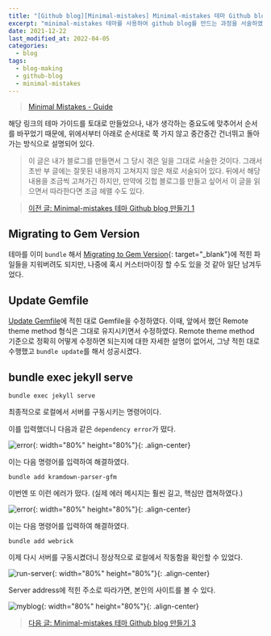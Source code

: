 ```yaml
---
title: "[Github blog][Minimal-mistakes] Minimal-mistakes 테마 Github blog 만들기 2"
excerpt: "minimal-mistakes 테마를 사용하여 github blog를 만드는 과정을 서술하였다."
date: 2021-12-22
last_modified_at: 2022-04-05
categories:
  - blog
tags:
  - blog-making
  - github-blog
  - minimal-mistakes
---
```


> [Minimal Mistakes - Guide](https://mmistakes.github.io/minimal-mistakes/docs/quick-start-guide/)

해당 링크의 테마 가이드를 토대로 만들었으나, 내가 생각하는 중요도에 맞추어서 순서를 바꾸었기 때문에, 위에서부터 아래로 순서대로 쭉 가지 않고 중간중간 건너뛰고 돌아가는 방식으로 설명되어 있다. 

> 이 글은 내가 블로그를 만들면서 그 당시 겪은 일을 그대로 서술한 것이다. 그래서 초반 부 글에는 잘못된 내용까지 고쳐지지 않은 채로 서술되어 있다. 뒤에서 해당 내용을 조금씩 고쳐가긴 하지만, 만약에 깃헙 블로그를 만들고 싶어서 이 글을 읽으면서 따라한다면 조금 헤맬 수도 있다.

> [이전 글: Minimal-mistakes 테마 Github blog 만들기 1](https://burningfalls.github.io/blog/blog-making-1/)

## Migrating to Gem Version

테마를 이미 `bundle` 해서 [Migrating to Gem Version](https://mmistakes.github.io/minimal-mistakes/docs/quick-start-guide/#migrating-to-gem-version){: target="_blank"}에 적힌 파일들을 지워버려도 되지만, 나중에 혹시 커스터마이징 할 수도 있을 것 같아 일단 남겨두었다.

## Update Gemfile

[Update Gemfile](https://mmistakes.github.io/minimal-mistakes/docs/quick-start-guide/#update-gemfile)에 적힌 대로 Gemfile을 수정하였다. 이때, 앞에서 했던 Remote theme method 형식은 그대로 유지시키면서 수정하였다. Remote theme method 기준으로 정확히 어떻게 수정하면 되는지에 대한 자세한 설명이 없어서, 그냥 적힌 대로 수행했고 `bundle update`를 해서 성공시켰다.

## bundle exec jekyll serve

```
bundle exec jekyll serve
```

최종적으로 로컬에서 서버를 구동시키는 명령어이다.

이를 입력했더니 다음과 같은 `dependency error`가 떴다.

![error](https://user-images.githubusercontent.com/30232837/161528062-ce01d61f-b8d5-4020-97f7-4c513e8d1894.png "error"){: width="80%" height="80%"}{: .align-center}

이는 다음 명령어를 입력하여 해결하였다.

```
bundle add kramdown-parser-gfm
```

이번엔 또 이런 에러가 떴다. (실제 에러 메시지는 훨씬 길고, 핵심만 캡쳐하였다.)

![error](https://user-images.githubusercontent.com/30232837/161528261-bc3b967c-d919-45ff-8a9c-07010ea2a36d.png "error"){: width="80%" height="80%"}{: .align-center}

이는 다음 명령어를 입력하여 해결하였다.

```
bundle add webrick
```

이제 다시 서버를 구동시켰더니 정상적으로 로컬에서 작동함을 확인할 수 있었다.

![run-server](https://user-images.githubusercontent.com/30232837/161528393-c75fff1d-4faf-4eba-8b8c-af37e270ee2c.png "run-server"){: width="80%" height="80%"}{: .align-center}

Server address에 적힌 주소로 따라가면, 본인의 사이트를 볼 수 있다.

![myblog](https://user-images.githubusercontent.com/30232837/161528547-4ba371fa-5bc2-447c-99e2-d161db60766e.png "myblog"){: width="80%" height="80%"}{: .align-center}

> [다음 글: Minimal-mistakes 테마 Github blog 만들기 3](https://burningfalls.github.io/blog/blog-making-3/)
